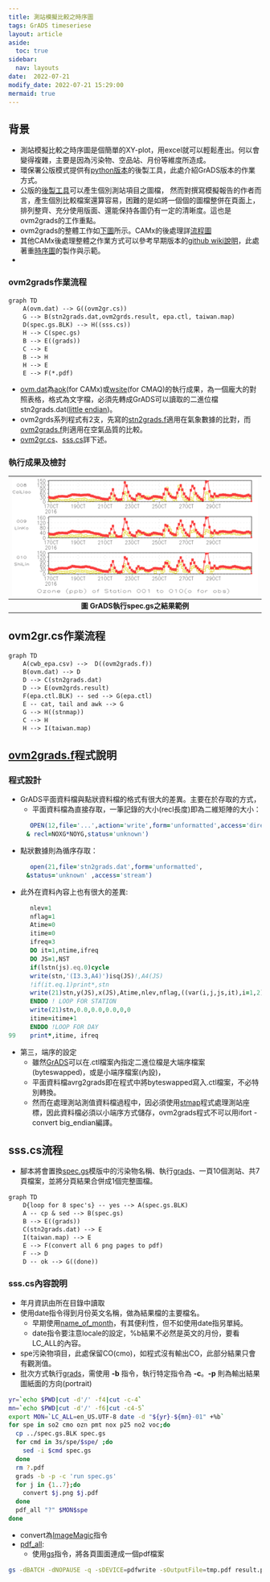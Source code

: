 ```yaml
---
title: 測站模擬比較之時序圖
tags: GrADS timeseriese
layout: article
aside:
  toc: true
sidebar:
  nav: layouts
date:  2022-07-21
modify_date: 2022-07-21 15:29:00
mermaid: true
---
```

## 背景
- 測站模擬比較之時序圖是個簡單的XY-plot，用excel就可以輕鬆產出。何以會變得複雜，主要是因為污染物、空品站、月份等維度所造成。
- 環保署公版模式提供有[python版本][postTS]的後製工具，此處介紹GrADS版本的作業方式。
- 公版的[後製工具][postTS]可以產生個別測站項目之圖檔，
然而對撰寫模擬報告的作者而言，產生個別比較檔案還算容易，困難的是如將一個個的圖檔整併在頁面上，排列整齊、充分使用版面、還能保持各圖仍有一定的清晰度。這也是ovm2grads的工作重點。
- ovm2grads的整體工作如[下圖](https://github.com/sinotec2/FAQ/blob/main/_posts/2022-07-21-ovm2grads.md#ovm2grads作業流程)所示。CAMx的後處理詳[流程圖](https://github.com/sinotec2/FAQ/blob/main/_posts/2022-07-20-aok.md#CAMx模式後處理整體流程)
- 其他CAMx後處理整體之作業方式可以參考早期版本的[github wiki說明](https://github.com/sinotec2/camxruns/wiki/GrADS圖檔之製作)，此處著重[時序圖](https://github.com/sinotec2/camxruns/wiki/GrADS圖檔之製作#時序圖ovm2grads-jobs)的製作與示範。
- 
### ovm2grads作業流程

```mermaid
graph TD
    A(ovm.dat) --> G((ovm2gr.cs))
    G --> B(stn2grads.dat,ovm2grds.result, epa.ctl, taiwan.map)
    D(spec.gs.BLK) --> H((sss.cs))
    H --> C(spec.gs)
    B --> E((grads))
    C --> E
    B --> H
    H --> E
    E --> F(*.pdf)
```
- [ovm.dat][ovm.dat]為[aok][aok](for CAMx)或[wsite][wsite](for CMAQ)的執行成果，為一個龐大的對照表格，格式為文字檔，必須先轉成GrADS可以讀取的二進位檔stn2grads.dat([little endian](https://github.com/sinotec2/camxruns/wiki/CAMx(UAM)的檔案格式#端序尾序的差異))。
- ovm2grds系列程式有2支，先寫的[stn2grads.f][1]適用在氣象數據的比對，而[ovm2grads.f][2]則適用在空氣品質的比較。
- [ovm2gr.cs]()、[sss.cs](https://sinotec2.github.io/FAQ/2022/07/21/ovm2grads.html#ssscs流程)詳下述。

### 執行成果及檢討

| ![a3](https://github.com/sinotec2/Focus-on-Air-Quality/raw/main/assets/images/a3.png) |
|:--:|
| <b>圖 GrADS執行spec.gs之結果範例</b>|


## ovm2gr.cs作業流程

```mermaid
graph TD
    A(cwb_epa.csv) -->  D((ovm2grads.f)) 
    B(ovm.dat) --> D
    D --> C(stn2grads.dat)
    D --> E(ovm2grds.result)
    F(epa.ctl.BLK) -- sed --> G(epa.ctl)
    E -- cat, tail and awk --> G
    G --> H((stnmap))
    C --> H
    H --> I(taiwan.map)
```

## [ovm2grads.f][2]程式說明

### 程式設計 
- GrADS平面資料檔與點狀資料檔的格式有很大的差異。主要在於存取的方式，
  - 平面資料檔為直接存取，一筆記錄的大小(recl長度)即為二維矩陣的大小：

```fortran
      OPEN(12,file='...',action='write',form='unformatted',access='direct',    
     & recl=NOXG*NOYG,status='unknown')    
```
- 點狀數據則為循序存取：

```fortran
      open(21,file='stn2grads.dat',form='unformatted',    
     &status='unknown' ,access='stream')    
```

- 此外在資料內容上也有很大的差異:

```fortran
      nlev=1    
      nflag=1    
      Atime=0    
      itime=0    
      ifreq=3    
      DO it=1,ntime,ifreq    
      DO JS=1,NST    
      if(lstn(js).eq.0)cycle    
      write(stn,'(I3.3,A4)')isq(JS)!,A4(JS)    
      !if(it.eq.1)print*,stn    
      write(21)stn,y(JS),x(JS),Atime,nlev,nflag,((var(i,j,js,it),i=1,2),j=1,8)    
      ENDDO ! LOOP FOR STATION    
      write(21)stn,0.0,0.0,0.0,0,0    
      itime=itime+1    
      ENDDO !LOOP FOR DAY    
99    print*,itime, ifreq
```

- 第三，端序的設定
  - 雖然[GrADS][grads]可以在.ctl檔案內指定二進位檔是大端序檔案(byteswapped)，或是小端序檔案(內設)，
  - 平面資料檔avrg2grads即在程式中將byteswapped寫入.ctl檔案，不必特別轉換。
  - 然而在處理測站測值資料檔過程中，因必須使用[stmap][stmap]程式處理測站座標，因此資料檔必須以小端序方式儲存，ovm2grads程式不可以用ifort -convert big_endian編譯。

## sss.cs流程
- 腳本將會置換[spec.gs](https://sinotec2.github.io/FAQ/2022/07/22/spec.gs.html)模版中的污染物名稱、執行[grads][grads]、一頁10個測站、共7頁檔案，並將分頁結果合併成1個完整圖檔。

```mermaid
graph TD
    D{loop for 8 spec's} -- yes --> A(spec.gs.BLK)
    A -- cp & sed --> B(spec.gs)
    B --> E((grads))
    C(stn2grads.dat) --> E
    I(taiwan.map) --> E
    E --> F(convert all 6 png pages to pdf)
    F --> D
    D -- ok --> G((done))
```

### sss.cs內容說明
- 年月資訊由所在目錄中讀取
- 使用date指令得到月份英文名稱，做為結果檔的主要檔名。
  - 早期使用[name_of_month](https://github.com/sinotec2/Focus-on-Air-Quality/blob/main/utilities/DateTime/name_of_month)，有其便利性，但不如使用date指另單純。
  - date指令要注意locale的設定，%b結果不必然是英文的月份，要看LC_ALL的內容。
- spe污染物項目，此處保留CO(cmo)，如程式沒有輸出CO，此部分結果只會有觀測值。
- 批次方式執行[grads][grads]，需使用 **-b** 指令，執行特定指令為 **-c**。**-p** 則為輸出結果圖紙面的方向(portrait)

```bash
yr=`echo $PWD|cut -d'/' -f4|cut -c-4`
mn=`echo $PWD|cut -d'/' -f6|cut -c4-5`
export MON=`LC_ALL=en_US.UTF-8 date -d "${yr}-${mn}-01" +%b`
for spe in so2 cmo ozn pmt nox p25 no2 voc;do
  cp ../spec.gs.BLK spec.gs
  for cmd in 3s/spe/$spe/ ;do
    sed -i $cmd spec.gs
  done
  rm ?.pdf
  grads -b -p -c 'run spec.gs'
  for j in {1..7};do
    convert $j.png $j.pdf
  done
  pdf_all "?" $MON$spe
done
```
- convert為[ImageMagic](https://sinotec2.github.io/Focus-on-Air-Quality/utilities/Graphics/imageMagicks/#imagemagicks)指令
- [pdf_all](https://github.com/sinotec2/camxruns/blob/master/pdf_all):
  - 使用[gs][gs]指令，將各頁圖面連成一個pdf檔案

```bash
gs -dBATCH -dNOPAUSE -q -sDEVICE=pdfwrite -sOutputFile=tmp.pdf result.pdf $i".pdf"
```

[postTS]: <https://sinotec2.github.io/Focus-on-Air-Quality/GridModels/TWNEPA_RecommCMAQ/post_process/Air_plot_tool/#air_plotsimobspy> "Focus-on-Air-Quality -> CMAQ模式 -> 環保署建議公版模式-> 後製工具 -> 空品繪圖工具(Air_plot_tool) -> air_plotsimobspy"
[ovm.dat]: <https://sinotec2.github.io/FAQ/2022/07/20/aok.html#ovm.dat> "ovm程式結果"
[aok]: <https://sinotec2.github.io/FAQ/2022/07/20/aok.html> "CAMx模擬結果之比對(aok)"
[wsite]: <https://sinotec2.github.io/Focus-on-Air-Quality/GridModels/POST/5IncProc/> "從COMBINE結果中讀取測站位置之濃度值(wsite)"
[1]: <https://github.com/sinotec2/camxruns/blob/master/stn2grads.f> "stn2grads.f source code"
[2]: <https://github.com/sinotec2/camxruns/blob/master/ovm2grads.f> "ovm2grads.f source code"
[stmap]: <http://cola.gmu.edu/grads/gadoc/gradutilstnmap.html> "stnmap 是一個實用的GrADS外部程序，它為測站數據檔寫出對照表(hash table)和/或鏈接列表信息，使 GrADS 可以更有效地讀取數據。產生測站數據檔(.dat)並創建隨附的數據描述符文件(.ctl檔)後，您必須先執行 stnmap 程序，然後才能使用GrADS查看.dat中的數據。"
[gs]: <https://www.linuxjournal.com/content/tech-tip-using-ghostscript-convert-and-combine-files> "Tech Tip: Using Ghostscript to Convert and Combine Files. It is easy to combine several input files into one combined PDF using Ghostscript:  gs -sDEVICE=pdfwrite -dNOPAUSE -dBATCH -dSAFER -sOutputFile=combined.pdf first.pdf second.pdf  third.pdf [...]"
[grads]: <https://sinotec2.github.io/FAQ/2022/07/21/grads.html> "GrADS筆記"